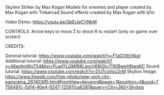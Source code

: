 Skyline Striker by Max Kogan
Models for enemies and player created by Max Kogan with Tinkercad
Sound effects created by Max Kogan with bfxr

Video Demo: https://youtu.be/QkEjJeCVNbM

CONTROLS:
Arrow keys to move
Z to shoot
R to restart (only on game over screen)

CREDITS:

General tutorial: https://www.youtube.com/watch?v=F1a02WzXkqI
Additional tutorial: https://www.youtube.com/watch?v=48anhmWxT54&list=PLadYLGMfR6LonchR8lGhJT90BweHNwqKC
Sound tutorial: https://www.youtube.com/watch?v=DU7cgVsU2rM
Skybox Image: https://www.freepik.com/free-photo/new-york-city-panorama_26740395.htm#fromView=keyword&page=1&position=4&uuid=7756497c-5d14-40e4-9247-125611ca6287&query=City+360+Skybox
